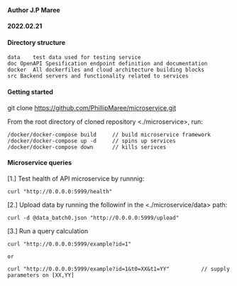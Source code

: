 #### Author J.P Maree
#### 2022.02.21

#### Directory structure

	data	test data used for testing service
	doc	OpenAPI Spesification endpoint definition and documentation
	docker	All dockerfiles and cloud architecture building blocks
	src	Backend servers and functionality related to services


#### Getting started 

git clone https://github.com/PhillipMaree/microservice.git 

From the root directory of cloned repository  <./microservice>, run: 

    /docker/docker-compose build     // build microservice framework
    /docker/docker-compose up -d     // spins up services
    /docker/docker-compose down      // kills serivces
    
    
#### Microservice queries

[1.] Test health of API microservice by runnnig:

    curl "http://0.0.0.0:5999/health"
    
  
    
[2.] Upload data by running the followinf in the <./microservice/data> path:

    curl -d @data_batch0.json "http://0.0.0.0:5999/upload"
    
[3.] Run a query calculation

    curl "http://0.0.0.0:5999/example?id=1"
    
    or
    
    curl "http://0.0.0.0:5999/example?id=1&t0=XX&t1=YY"          // supply parameters on [XX,YY]
	

